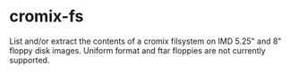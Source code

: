 # cromix-fs
List and/or extract the contents of a cromix filsystem on IMD 5.25" and 8" floppy disk images.
Uniform format and ftar floppies are not currently supported.
